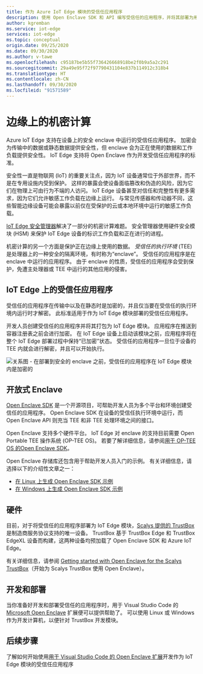 ```yaml
---
title: 作为 Azure IoT Edge 模块的受信任应用程序
description: 使用 Open Enclave SDK 和 API 编写受信任的应用程序，并将其部署为用于机密计算的 IoT Edge 模块
author: kgremban
ms.service: iot-edge
services: iot-edge
ms.topic: conceptual
origin.date: 09/25/2020
ms.date: 09/30/2020
ms.author: v-tawe
ms.openlocfilehash: c95187be5b55f736426668918be2f0b9a5a2c291
ms.sourcegitcommit: 29a49e95f72f97790431104e837b114912c318b4
ms.translationtype: HT
ms.contentlocale: zh-CN
ms.lasthandoff: 09/30/2020
ms.locfileid: "91571589"
---
```

# <a name="confidential-computing-at-the-edge"></a>边缘上的机密计算

Azure IoT Edge 支持在设备上的安全 enclave 中运行的受信任应用程序。 加密会为传输中的数据或静态数据提供安全性，但 enclave 会为正在使用的数据和工作负载提供安全性。 IoT Edge 支持将 Open Enclave 作为开发受信任应用程序的标准。

安全性一直是物联网 (IoT) 的重要关注点，因为 IoT 设备通常位于外部世界，而不是在专用设施内受到保护。 这样的暴露会使设备面临篡改和伪造的风险，因为它们在物理上可由行为不端的人访问。 IoT Edge 设备甚至对信任和完整性有更多需求，因为它们允许敏感工作负载在边缘上运行。 与常见传感器和传动器不同，这些智能边缘设备可能会暴露以前仅在受保护的云或本地环境中运行的敏感工作负载。

[IoT Edge 安全管理器](iot-edge-security-manager.md)解决了一部分的机密计算难题。 安全管理器使用硬件安全模块 (HSM) 来保护 IoT Edge 设备的标识工作负载和正在进行的进程。

机密计算的另一个方面是保护正在边缘上使用的数据。 *受信任的执行环境* (TEE) 是处理器上的一种安全的隔离环境，有时称为“enclave”。 受信任的应用程序是在 enclave 中运行的应用程序。 由于 enclave 的性质，受信任的应用程序会受到保护，免遭主处理器或 TEE 中运行的其他应用的侵害。

## <a name="trusted-applications-on-iot-edge"></a>IoT Edge 上的受信任应用程序

受信任的应用程序在传输中以及在静态时是加密的，并且仅当要在受信任的执行环境内运行时才解密。 此标准适用于作为 IoT Edge 模块部署的受信任应用程序。

开发人员创建受信任的应用程序并将其打包为 IoT Edge 模块。 应用程序在推送到容器注册表之前会进行加密。 在 IoT Edge 设备上启动该模块之前，应用程序将在整个 IoT Edge 部署过程中保持“已加密”状态。 受信任的应用程序一旦位于设备的 TEE 内就会进行解密，并且可以开始执行。

![关系图 - 在部署到安全的 enclave 之前，受信任的应用程序在 IoT Edge 模块内是加密的](./media/deploy-trusted-applications/trusted-applications-encrypted.png)

<!-- Trusted applications on IoT Edge are a logical extension of [Azure confidential computing](../confidential-computing/overview.md). Workloads that run within secure enclaves in the cloud can also be deployed to run within secure enclaves at the edge. -->

## <a name="open-enclave"></a>开放式 Enclave

[Open Enclave SDK](https://openenclave.io/sdk/) 是一个开源项目，可帮助开发人员为多个平台和环境创建受信任的应用程序。 Open Enclave SDK 在设备的受信任执行环境中运行，而 Open Enclave API 则充当 TEE 和非 TEE 处理环境之间的接口。

Open Enclave 支持多个硬件平台。 IoT Edge 对 enclave 的支持目前需要 Open Portable TEE 操作系统 (OP-TEE OS)。 若要了解详细信息，请参阅[用于 OP-TEE OS 的Open Enclave SDK](https://github.com/openenclave/openenclave/blob/master/docs/GettingStartedDocs/OP-TEE/Introduction.md)。

Open Enclave 存储库还包含用于帮助开发人员入门的示例。 有关详细信息，请选择以下的介绍性文章之一：

* [在 Linux 上生成 Open Enclave SDK 示例](https://github.com/openenclave/openenclave/blob/master/samples/BuildSamplesLinux.md)
* [在 Windows 上生成 Open Enclave SDK 示例](https://github.com/openenclave/openenclave/blob/master/samples/BuildSamplesWindows.md)

## <a name="hardware"></a>硬件

目前，对于将受信任的应用程序部署为 IoT Edge 模块，[Scalys 提供的 TrustBox](https://scalys.com/trustbox-industrial/) 是制造商服务协议支持的唯一设备。 TrustBox 基于 TrustBox Edge 和 TrustBox EdgeXL 设备而构建，这两种设备均预加载了 Open Enclave SDK 和 Azure IoT Edge。

有关详细信息，请参阅 [Getting started with Open Enclave for the Scalys TrustBox](https://aka.ms/scalys-trustbox-edge-get-started)（开始为 Scalys TrustBox 使用 Open Enclave）。

## <a name="develop-and-deploy"></a>开发和部署

当你准备好开发和部署受信任的应用程序时，用于 Visual Studio Code 的 [Microsoft Open Enclave](https://marketplace.visualstudio.com/items?itemName=ms-iot.msiot-vscode-openenclave) 扩展便可以提供帮助了。 可以使用 Linux 或 Windows 作为开发计算机，以便针对 TrustBox 开发模块。

## <a name="next-steps"></a>后续步骤

了解如何开始使用[用于 Visual Studio Code 的 Open Enclave 扩展](https://github.com/openenclave/openenclave/tree/master/devex/vscode-extension)开发作为 IoT Edge 模块的受信任应用程序
